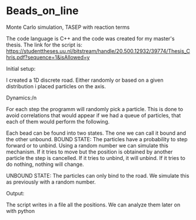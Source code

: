 # Beads_on_line
Monte Carlo simulation, TASEP with reaction terms


The code language is C++ and the code was created for my master's thesis.
The link for the script is: https://studenttheses.uu.nl/bitstream/handle/20.500.12932/39774/Thesis_Chris.pdf?sequence=1&isAllowed=y

Initial setup:

I created a 1D discrete road. Either randomly or based on a given distribution i placed particles on the axis.



Dynamics:/n

For each step the programm will randomly pick a particle. This is done to avoid correlations that would appear if we had a queue of particles, that each of them would perform the following.

Each bead can be found into two states. The one we can call it bound and the other unbound.
BOUND STATE: The particles have a probability to step forward or to unbind. Using a random number we can simulate this mechanism. 
If it tries to move but the position is obtained by another particle the step is cancelled.
If it tries to unbind, it will unbind.
If it tries to do nothing, nothing will change.

UNBOUND STATE: The particles can only bind to the road. We simulate this as previously with a random number.

Output:

The script writes in a file all the positions. We can analyze them later on with python
